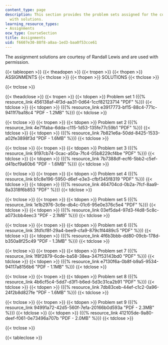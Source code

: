 ```yaml
---
content_type: page
description: This section provides the problem sets assigned for the course along
  with solutions.
learning_resource_types:
- Assignments
ocw_type: CourseSection
title: Assignments
uid: f6607e30-88f8-a8aa-1ed3-baa0f53cce61
---
```


The assignment solutions are courtesy of Randall Lewis and are used with permission.

{{< tableopen >}}
{{< theadopen >}}
{{< tropen >}}
{{< thopen >}}
ASSIGNMENTS
{{< thclose >}}
{{< thopen >}}
SOLUTIONS
{{< thclose >}}

{{< trclose >}}

{{< theadclose >}}
{{< tropen >}}
{{< tdopen >}}
Problem set 1 ({{% resource_link 456138af-4f3d-aa31-0d64-1ccf82123714 "PDF" %}})
{{< tdclose >}}
{{< tdopen >}}
({{% resource_link e3917773-bf15-88c4-771c-9411f7ba18c4 "PDF - 1.2MB" %}})
{{< tdclose >}}

{{< trclose >}}
{{< tropen >}}
{{< tdopen >}}
Problem set 2 ({{% resource_link 4e71faba-6dda-c115-1d53-135fe77c59b1 "PDF" %}})
{{< tdclose >}}
{{< tdopen >}}
({{% resource_link 7b821e6a-50dd-8425-1533-a02fe3898f3d "PDF - 1.6MB" %}})
{{< tdclose >}}

{{< trclose >}}
{{< tropen >}}
{{< tdopen >}}
Problem set 3 ({{% resource_link 9197cb74-0cac-a50a-7fc4-05b8229cf4be "PDF" %}})
{{< tdclose >}}
{{< tdopen >}}
({{% resource_link 7b7388df-ecf6-5bb2-c5ef-d41bcf9a60b6 "PDF - 1.6MB" %}})
{{< tdclose >}}

{{< trclose >}}
{{< tropen >}}
{{< tdopen >}}
Problem set 4 ({{% resource_link b1c8e196-5950-d6ef-e3e3-cfbf345f8319 "PDF" %}})
{{< tdclose >}}
{{< tdopen >}}
({{% resource_link 464704cd-0b2a-7fcf-8aa9-8a3318f6b853 "PDF" %}})
{{< tdclose >}}

{{< trclose >}}
{{< tropen >}}
{{< tdopen >}}
Problem set 5 ({{% resource_link 1e1b2976-3c6e-db4c-01c6-95e0e376c5e4 "PDF" %}})
{{< tdclose >}}
{{< tdopen >}}
({{% resource_link 03ef5da4-97d3-f4d8-5c8c-a073cbb4eec3 "PDF - 2.1MB" %}})
{{< tdclose >}}

{{< trclose >}}
{{< tropen >}}
{{< tdopen >}}
Problem set 6 ({{% resource_link 3fd1cf8f-29a4-bee9-cfa9-879c1f4489c5 "PDF" %}})
{{< tdclose >}}
{{< tdopen >}}
({{% resource_link 4f6b3bbb-dd80-09cb-178d-b350a8f25c49 "PDF - 1.3MB" %}})
{{< tdclose >}}

{{< trclose >}}
{{< tropen >}}
{{< tdopen >}}
Problem set 7 ({{% resource_link 1f8f2879-6cde-ba58-38ea-347f53143bd0 "PDF" %}})
{{< tdclose >}}
{{< tdopen >}}
({{% resource_link e7130f6a-0b8f-b9a5-9534-94117a8156b6 "PDF - 1.1MB" %}})
{{< tdclose >}}

{{< trclose >}}
{{< tropen >}}
{{< tdopen >}}
Problem set 8 ({{% resource_link 4b6cf5c4-5dd7-d3f1-b6ed-5d3c31ca2b91 "PDF" %}})
{{< tdclose >}}
{{< tdopen >}}
({{% resource_link 7db83ceb-44ef-c1c2-0a96-24f2b8d827fe "PDF - 1.6MB" %}})
{{< tdclose >}}

{{< trclose >}}
{{< tropen >}}
{{< tdopen >}}
Problem set 9 ({{% resource_link 94991a72-42d5-560f-7efa-20166b0d593a "PDF - 2.3MB" %}})
{{< tdclose >}}
{{< tdopen >}}
({{% resource_link 412105de-9a80-deef-f061-0e73496a707b "PDF - 2.0MB" %}})
{{< tdclose >}}

{{< trclose >}}

{{< tableclose >}}